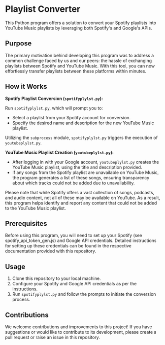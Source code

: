 # **Playlist Converter**

This Python program offers a solution to convert your Spotify playlists into YouTube Music playlists by leveraging both Spotify's and Google's APIs.

## **Purpose**

The primary motivation behind developing this program was to address a common challenge faced by us and our peers: the hassle of exchanging playlists between Spotify and YouTube Music. With this tool, you can now effortlessly transfer playlists between these platforms within minutes.

## **How it Works**

**Spotify Playlist Conversion (`spotifyplylst.py`):**

Run `spotifyplylst.py`, which will prompt you to:
- Select a playlist from your Spotify account for conversion.
- Specify the desired name and description for the new YouTube Music playlist.

Utilizing the `subprocess` module, `spotifyplylst.py` triggers the execution of `youtubeplylst.py`.

**YouTube Music Playlist Creation (`youtubeplylst.py`):**

- After logging in with your Google account, `youtubeplylst.py` creates the YouTube Music playlist, using the title and 
  description provided.
- If any songs from the Spotify playlist are unavailable on YouTube Music, the program generates a list of these songs, 
  ensuring transparency about which tracks could not be added due to unavailability.

Please note that while Spotify offers a vast collection of songs, podcasts, and audio content, not all of these may be available on YouTube. As a result, this program helps identify and report any content that could not be added to the YouTube Music playlist.

## **Prerequisites**

Before using this program, you will need to set up your Spotify (see spotify_api_token_gen.js) and Google API credentials. Detailed instructions for setting up these credentials can be found in the respective documentation provided with this repository.

## **Usage**

1. Clone this repository to your local machine.
2. Configure your Spotify and Google API credentials as per the instructions.
3. Run `spotifyplylst.py` and follow the prompts to initiate the conversion process.

## **Contributions**

We welcome contributions and improvements to this project! If you have suggestions or would like to contribute to its development, please create a pull request or raise an issue in this repository.

